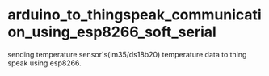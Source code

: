 # arduino_to_thingspeak_communication_using_esp8266_soft_serial
sending temperature sensor's(lm35/ds18b20) temperature data to thing speak using esp8266.
